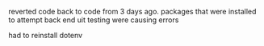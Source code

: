 reverted code back to code from 3 days ago. packages that were installed to attempt back end uit testing were causing errors

had to reinstall dotenv
